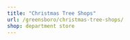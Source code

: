 ```yaml
---
title: "Christmas Tree Shops"
url: /greensboro/christmas-tree-shops/
shop: department store
---
```

